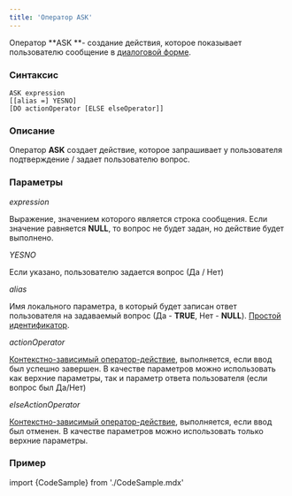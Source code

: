 ```yaml
---
title: 'Оператор ASK'
---
```


Оператор **ASK **- создание действия, которое показывает пользователю сообщение в [диалоговой форме](Показ_сообщения_MESSAGE_ASK.md#диалоговая-форма).

### Синтаксис

    ASK expression 
    [[alias =] YESNO]
    [DO actionOperator [ELSE elseOperator]]

### Описание

Оператор **ASK** создает действие, которое запрашивает у пользователя подтверждение / задает пользователю вопрос.

### Параметры

*expression*

Выражение, значением которого является строка сообщения. Если значение равняется **NULL**, то вопрос не будет задан, но действие будет выполнено.

*YESNO*

Если указано, пользователю задается вопрос (Да / Нет)

*alias*

Имя локального параметра, в который будет записан ответ пользователя на задаваемый вопрос (Да - **TRUE**, Нет - **NULL**). [Простой идентификатор](Идентификаторы.md#id-broken).

*actionOperator*

[Контекстно-зависимый оператор-действие](Операторы-действия.md), выполняется, если ввод был успешно завершен. В качестве параметров можно использовать как верхние параметры, так и параметр ответа пользователя (если вопрос был Да/Нет)

*elseActionOperator*

[Контекстно-зависимый оператор-действие](Операторы-действия.md), выполняется, если ввод был отменен. В качестве параметров можно использовать только верхние параметры.

### Пример


import {CodeSample} from './CodeSample.mdx'

<CodeSample url="https://ru-documentation.lsfusion.org/sample?file=ActionSample&block=ask"/>

  
